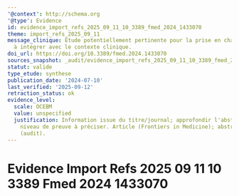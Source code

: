 ```yaml
---
'@context': http://schema.org
'@type': Evidence
id: evidence_import_refs_2025_09_11_10_3389_fmed_2024_1433070
theme: import_refs_2025_09_11
message_clinique: Étude potentiellement pertinente pour la prise en charge musculosquelettique;
  à intégrer avec le contexte clinique.
doi_url: https://doi.org/10.3389/fmed.2024.1433070
sources_snapshot: _audit/evidence_import_refs_2025_09_11_10_3389_fmed_2024_1433070.json
statut: valide
type_etude: synthese
publication_date: '2024-07-10'
last_verified: '2025-09-12'
retraction_status: ok
evidence_level:
  scale: OCEBM
  value: unspecified
  justification: Information issue du titre/journal; approfondir l'abstract pour précision;
    niveau de preuve à préciser. Article (Frontiers in Medicine); abstract non trouvé
    (audit).
---
```

# Evidence Import Refs 2025 09 11 10 3389 Fmed 2024 1433070

